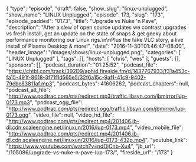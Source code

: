 {
  "type": "episode",
  "draft": false,
  "show_slug": "linux-unplugged",
  "show_name": "LINUX Unplugged",
  "episode": 173,
  "slug": "173",
  "episode_padded": "0173",
  "title": "Upgrade vs Nuke 'n Pave",
  "description": "After a slew of open source updates we contrast upgrades vs fresh install, get an update on the state of snaps & get geeky about performance monitoring our Linux rigs.\n\nPlus the fake VLC story, a live install of Plasma Desktop & more!",
  "date": "2016-11-30T01:46:47-08:00",
  "header_image": "/images/shows/linux-unplugged.png",
  "categories": [
    "LINUX Unplugged"
  ],
  "tags": [],
  "hosts": [
    "chris",
    "wes"
  ],
  "guests": [],
  "sponsors": [],
  "podcast_duration": "01:25:52",
  "podcast_file": "https://chtbl.com/track/392D9/aphid.fireside.fm/d/1437767933/f31a453c-fa15-491f-8618-3f71f1d565e5/32f6a15c-9af1-41c9-9402-79ebe83811af.mp3",
  "podcast_bytes": 41606262,
  "podcast_chapters": null,
  "podcast_alt_file": "http://www.podtrac.com/pts/redirect.mp3/traffic.libsyn.com/jbmirror/lup-0173.mp3",
  "podcast_ogg_file": "http://www.podtrac.com/pts/redirect.ogg/traffic.libsyn.com/jbmirror/lup-0173.ogg",
  "video_file": null,
  "video_hd_file": "http://www.podtrac.com/pts/redirect.mp4/201406.jb-dl.cdn.scaleengine.net/linuxun/2016/lup-0173.mp4",
  "video_mobile_file": "http://www.podtrac.com/pts/redirect.mp4/201406.jb-dl.cdn.scaleengine.net/linuxun/2016/lup-0173-432p.mp4",
  "youtube_link": "https://www.youtube.com/watch?v=ndOjCnb-Xu4",
  "jb_url": "/105086/upgrade-vs-nuke-n-pave-lup-173/",
  "fireside_url": "/173"
}

